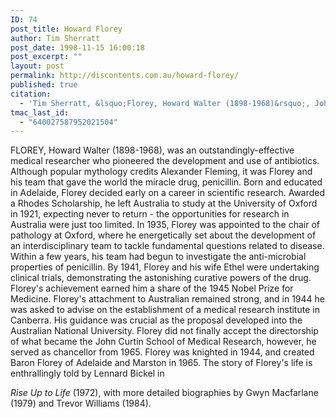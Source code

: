 ```yaml
---
ID: 74
post_title: Howard Florey
author: Tim Sherratt
post_date: 1998-11-15 16:00:18
post_excerpt: ""
layout: post
permalink: http://discontents.com.au/howard-florey/
published: true
citation:
  - 'Tim Sherratt, &lsquo;Florey, Howard Walter (1898-1968)&rsquo;, John Hirst, Stuart Macintyre (editors), <em>Oxford Companion to Australian History</em>, Graeme Davison, Melbourne, Oxford University Press, 1998, p. 258.'
tmac_last_id:
  - "640027587952021504"
---
```

FLOREY, Howard Walter (1898-1968), was an outstandingly-effective medical researcher who pioneered the development and use of antibiotics. Although popular mythology credits Alexander Fleming, it was Florey and his team that gave the world the miracle drug, penicillin.<!--more--> Born and educated in Adelaide, Florey decided early on a career in scientific research. Awarded a Rhodes Scholarship, he left Australia to study at the University of Oxford in 1921, expecting never to return - the opportunities for research in Australia were just too limited. In 1935, Florey was appointed to the chair of pathology at Oxford, where he energetically set about the development of an interdisciplinary team to tackle fundamental questions related to disease. Within a few years, his team had begun to investigate the anti-microbial properties of penicillin. By 1941, Florey and his wife Ethel were undertaking clinical trials, demonstrating the astonishing curative powers of the drug. Florey's achievement earned him a share of the 1945 Nobel Prize for Medicine. Florey's attachment to Australian remained strong, and in 1944 he was asked to advise on the establishment of a medical research institute in Canberra. His guidance was crucial as the proposal developed into the Australian National University. Florey did not finally accept the directorship of what became the John Curtin School of Medical Research, however, he served as chancellor from 1965. Florey was knighted in 1944, and created Baron Florey of Adelaide and Marston in 1965. The story of Florey's life is enthrallingly told by Lennard Bickel in 

*Rise Up to Life* (1972), with more detailed biographies by Gwyn Macfarlane (1979) and Trevor Williams (1984).